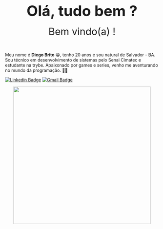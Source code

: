 <h1 align="center">
   <font size="20"> Olá, tudo bem ?</font>
</h1>  

 <div align="center">
	<font size="6">Bem vindo(a) ! </font>
</div>
<br>
<br>

Meu nome é **Diego Brito** 😁, tenho 20 anos e sou natural de Salvador - BA.<br>
Sou técnico em desenvolvimento de sistemas pelo Senai Cimatec e estudante na trybe. Apaixonado por games e series, venho me aventurando no mundo da programação. 🚀🚀


[![Linkedin Badge](https://img.shields.io/badge/-LinkedIn-blue?style=flat-square&logo=Linkedin&logoColor=white&link=https://www.linkedin.com/in/diego-rbrito/)](https://www.linkedin.com/in/diego-rbrito/) [![Gmail Badge](https://img.shields.io/badge/-Gmail-c14438?style=flat-square&logo=Gmail&logoColor=white&link=mailto:diegorbrito9@gmail.com)](mailto:diegorbrito9@gmail.com/)

<p align="center">
  <img src="https://raw.githubusercontent.com/Drb-Diego/Drb-Diego/717541b12ec6c9ea8cbcf551b0bdd22e7ba59a8e/imagens/programa%C3%A7%C3%A3o%20imagem.svg" width="450" />
</p>





























<!--
**Drb-Diego/Drb-Diego** is a ✨ _special_ ✨ repository because its `README.md` (this file) appears on your GitHub profile.

Here are some ideas to get you started:

- 🔭 I’m currently working on ...
- 🌱 I’m currently learning ...
- 👯 I’m looking to collaborate on ...
- 🤔 I’m looking for help with ...
- 💬 Ask me about ...
- 📫 How to reach me: ...
- 😄 Pronouns: ...
- ⚡ Fun fact: ...
-->

